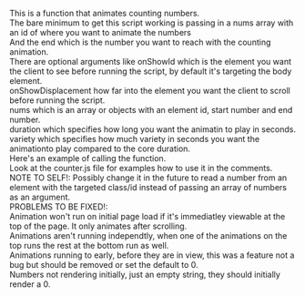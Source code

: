 This is a function that animates counting numbers.  
The bare minimum to get this script working is passing in a nums array with an id of where you want to animate the numbers  
And the end which is the number you want to reach with the counting animation.  
There are optional arguments like onShowId which is the element you want the client to see before running the script, by default it's targeting the body element.  
onShowDisplacement how far into the element you want the client to scroll before running the script.  
nums which is an array or objects with an element id, start number and end number.  
duration which specifies how long you want the animatin to play in seconds.  
variety which specifies how much variety in seconds you want the animationto play compared to the core duration.  
Here's an example of calling the function.  
Look at the counter.js file for examples how to use it in the comments.  
NOTE TO SELF!: Possibly change it in the future to read a number from an element with the targeted class/id instead of passing an array of numbers as an argument.  
PROBLEMS TO BE FIXED!:  
Animation won't run on initial page load if it's immediatley viewable at the top of the page. It only animates after scrolling.  
Animations aren't running independtly, when one of the animations on the top runs the rest at the bottom run as well.  
Animations running to early, before they are in view, this was a feature not a bug but should be removed or set the default to 0.  
Numbers not rendering initially, just an empty string, they should initially render a 0.  
